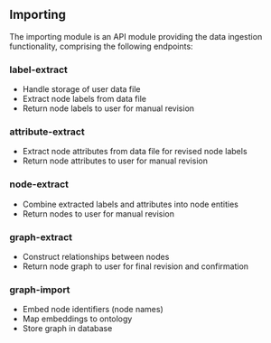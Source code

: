 ## Importing
The importing module is an API module providing the data ingestion functionality, comprising the following endpoints:

### label-extract
- Handle storage of user data file
- Extract node labels from data file
- Return node labels to user for manual revision

### attribute-extract
- Extract node attributes from data file for revised node labels
- Return node attributes to user for manual revision

### node-extract
- Combine extracted labels and attributes into node entities
- Return nodes to user for manual revision

### graph-extract
- Construct relationships between nodes
- Return node graph to user for final revision and confirmation

### graph-import
- Embed node identifiers (node names)
- Map embeddings to ontology
- Store graph in database
